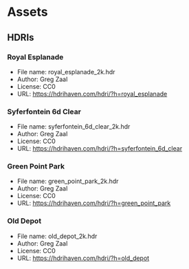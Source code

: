 # Assets

## HDRIs

### Royal Esplanade

- File name: royal_esplanade_2k.hdr
- Author: Greg Zaal
- License: CC0
- URL: <https://hdrihaven.com/hdri/?h=royal_esplanade>

### Syferfontein 6d Clear

- File name: syferfontein_6d_clear_2k.hdr
- Author: Greg Zaal
- License: CC0
- URL: <https://hdrihaven.com/hdri/?h=syferfontein_6d_clear>

### Green Point Park

- File name: green_point_park_2k.hdr
- Author: Greg Zaal
- License: CC0
- URL: <https://hdrihaven.com/hdri/?h=green_point_park>

### Old Depot

- File name: old_depot_2k.hdr
- Author: Greg Zaal
- License: CC0
- URL: <https://hdrihaven.com/hdri/?h=old_depot>

